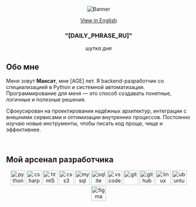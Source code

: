 <p align="center">
  <img src="https://i.imgur.com/XuNohBx.gif" alt="Banner" />
</p>
<p align="center">
  <a href="README.md">View in English</a>
</p>

<h3 align="center">"[DAILY_PHRASE_RU]"</h3>
<p align="center" ><i>шуткa дня</i></p>

## Обо мне

Меня зовут **Максат**, мне [AGE] лет. Я backend-разработчик со специализацией в Python и системной автоматизации.
Программирование для меня — это способ создавать понятные, логичные и полезные решения.

Сфокусирован на проектировании надёжных архитектур, интеграции с внешними сервисами и оптимизации внутренних процессов.
Постоянно изучаю новые инструменты, чтобы писать код проще, чище и эффективнее.

&nbsp;

## Мой арсенал разработчика

<p align="center">
  <img src="https://cdn.jsdelivr.net/gh/devicons/devicon/icons/python/python-original.svg" height="40" alt="python" />
  <img src="https://cdn.jsdelivr.net/gh/devicons/devicon/icons/csharp/csharp-original.svg" height="40" alt="csharp" />
  <img src="https://cdn.jsdelivr.net/gh/devicons/devicon/icons/html5/html5-original.svg" height="40" alt="html5" />
  <img src="https://cdn.jsdelivr.net/gh/devicons/devicon/icons/css3/css3-original.svg" height="40" alt="css3" />
  <img src="https://cdn.jsdelivr.net/gh/devicons/devicon/icons/mysql/mysql-original.svg" height="40" alt="mysql" />
  <img src="https://cdn.jsdelivr.net/gh/devicons/devicon/icons/sqlite/sqlite-original.svg" height="40" alt="sqlite" />
  <img src="https://cdn.jsdelivr.net/gh/devicons/devicon/icons/vscode/vscode-original.svg" height="40" alt="vscode" />
  <img src="https://cdn.jsdelivr.net/gh/devicons/devicon/icons/git/git-original.svg" height="40" alt="git" />
  <img src="https://cdn.jsdelivr.net/gh/devicons/devicon/icons/github/github-original.svg" height="40" alt="github" />
  <img src="https://cdn.jsdelivr.net/gh/devicons/devicon/icons/linux/linux-original.svg" height="40" alt="linux" />
  <img src="https://upload.wikimedia.org/wikipedia/commons/thumb/a/ab/Logo-ubuntu_cof-orange-hex.svg/1024px-Logo-ubuntu_cof-orange-hex.svg.png" height="40" alt="ubuntu" />
  <img src="https://cdn.jsdelivr.net/gh/devicons/devicon/icons/figma/figma-original.svg" height="40" alt="figma" />
</p>
